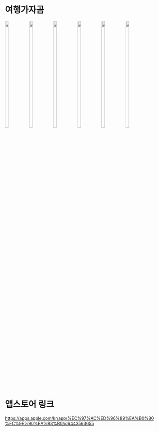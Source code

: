 # 여행가자곰
<p align="left">
<img src="https://user-images.githubusercontent.com/105812328/208724326-d5a7dd71-5d55-4727-b049-27b47f492c6b.PNG" width="15%" height="30%">
<img src="https://user-images.githubusercontent.com/105812328/208724349-95ff1d04-1aa5-4c2e-84d1-c955e18447ed.PNG" width="15%" height="30%">
<img src="https://user-images.githubusercontent.com/105812328/208724532-a9bc7d4d-e903-4100-8fa1-e9c18740f298.PNG" width="15%" height="30%">
<img src="https://user-images.githubusercontent.com/105812328/208724663-ff03fa2b-e36d-48f1-b089-1a4065258389.PNG" width="15%" height="30%">
<img src="https://user-images.githubusercontent.com/105812328/208724740-04763d2c-7cae-49c2-b941-ed85a696de37.PNG" width="15%" height="30%">
<img src="https://user-images.githubusercontent.com/105812328/208724779-4b7df0f0-8d82-441e-9638-7ce36d565c0f.PNG" width="15%" height="30%">
</p>
<br/> 

# 앱스토어 링크
https://apps.apple.com/kr/app/%EC%97%AC%ED%96%89%EA%B0%80%EC%9E%90%EA%B3%B0/id6443563655
<br/>
